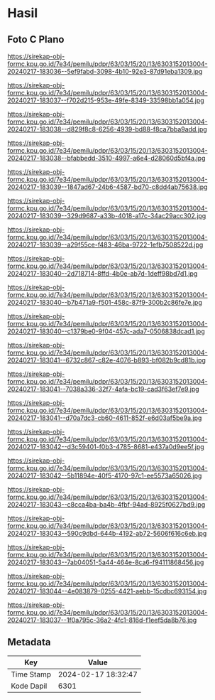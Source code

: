 # Hasil

## Foto C Plano

https://sirekap-obj-formc.kpu.go.id/7e34/pemilu/pdpr/63/03/15/20/13/6303152013004-20240217-183036--5ef9fabd-3098-4b10-92e3-87d91eba1309.jpg

https://sirekap-obj-formc.kpu.go.id/7e34/pemilu/pdpr/63/03/15/20/13/6303152013004-20240217-183037--f702d215-953e-49fe-8349-33598bb1a054.jpg

https://sirekap-obj-formc.kpu.go.id/7e34/pemilu/pdpr/63/03/15/20/13/6303152013004-20240217-183038--d829f8c8-6256-4939-bd88-f8ca7bba9add.jpg

https://sirekap-obj-formc.kpu.go.id/7e34/pemilu/pdpr/63/03/15/20/13/6303152013004-20240217-183038--bfabbedd-3510-4997-a6e4-d28060d5bf4a.jpg

https://sirekap-obj-formc.kpu.go.id/7e34/pemilu/pdpr/63/03/15/20/13/6303152013004-20240217-183039--1847ad67-24b6-4587-bd70-c8dd4ab75638.jpg

https://sirekap-obj-formc.kpu.go.id/7e34/pemilu/pdpr/63/03/15/20/13/6303152013004-20240217-183039--329d9687-a33b-4018-a17c-34ac29acc302.jpg

https://sirekap-obj-formc.kpu.go.id/7e34/pemilu/pdpr/63/03/15/20/13/6303152013004-20240217-183039--a29f55ce-f483-46ba-9722-1efb7508522d.jpg

https://sirekap-obj-formc.kpu.go.id/7e34/pemilu/pdpr/63/03/15/20/13/6303152013004-20240217-183040--2d718714-8ffd-4b0e-ab7d-1deff98bd7d1.jpg

https://sirekap-obj-formc.kpu.go.id/7e34/pemilu/pdpr/63/03/15/20/13/6303152013004-20240217-183040--b7b471a9-f501-458c-87f9-300b2c86fe7e.jpg

https://sirekap-obj-formc.kpu.go.id/7e34/pemilu/pdpr/63/03/15/20/13/6303152013004-20240217-183040--c1379be0-9f04-457c-ada7-0506838dcad1.jpg

https://sirekap-obj-formc.kpu.go.id/7e34/pemilu/pdpr/63/03/15/20/13/6303152013004-20240217-183041--6732c867-c82e-4076-b893-bf082b9cd81b.jpg

https://sirekap-obj-formc.kpu.go.id/7e34/pemilu/pdpr/63/03/15/20/13/6303152013004-20240217-183041--7038a336-32f7-4afa-bc19-cad3f63ef7e9.jpg

https://sirekap-obj-formc.kpu.go.id/7e34/pemilu/pdpr/63/03/15/20/13/6303152013004-20240217-183041--d70a7dc3-cb60-4611-852f-e6d03af5be9a.jpg

https://sirekap-obj-formc.kpu.go.id/7e34/pemilu/pdpr/63/03/15/20/13/6303152013004-20240217-183042--d3c59401-f0b3-4785-8681-e437a0d9ee5f.jpg

https://sirekap-obj-formc.kpu.go.id/7e34/pemilu/pdpr/63/03/15/20/13/6303152013004-20240217-183042--5b11894e-40f5-4170-97c1-ee5573a65026.jpg

https://sirekap-obj-formc.kpu.go.id/7e34/pemilu/pdpr/63/03/15/20/13/6303152013004-20240217-183043--c8cca4ba-ba4b-4fbf-94ad-8925f0627bd9.jpg

https://sirekap-obj-formc.kpu.go.id/7e34/pemilu/pdpr/63/03/15/20/13/6303152013004-20240217-183043--590c9dbd-644b-4192-ab72-5606f616c6eb.jpg

https://sirekap-obj-formc.kpu.go.id/7e34/pemilu/pdpr/63/03/15/20/13/6303152013004-20240217-183043--7ab04051-5a44-464e-8ca6-f94111868456.jpg

https://sirekap-obj-formc.kpu.go.id/7e34/pemilu/pdpr/63/03/15/20/13/6303152013004-20240217-183044--4e083879-0255-4421-aebb-15cdbc693154.jpg

https://sirekap-obj-formc.kpu.go.id/7e34/pemilu/pdpr/63/03/15/20/13/6303152013004-20240217-183037--1f0a795c-36a2-4fc1-816d-f1eef5da8b76.jpg


## Metadata

| Key        | Value               |
| ---------- | ------------------- |
| Time Stamp | 2024-02-17 18:32:47 |
| Kode Dapil | 6301                |



